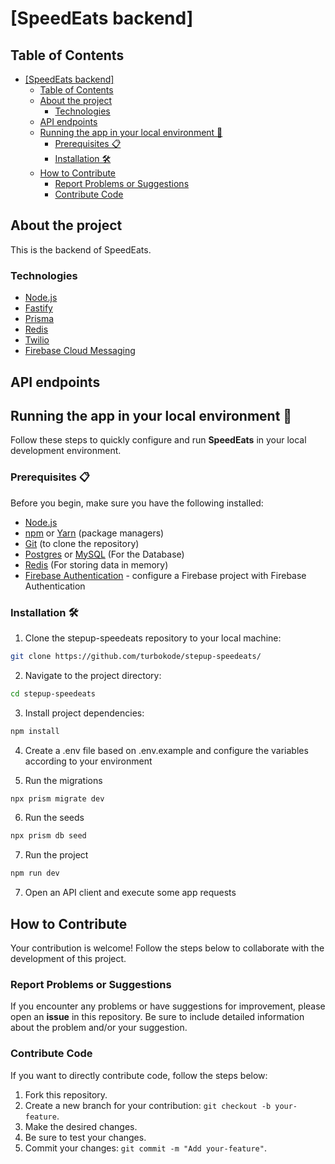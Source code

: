 # [SpeedEats backend]

## Table of Contents

- [\[SpeedEats backend\]](#speedeats-backend)
	- [Table of Contents](#table-of-contents)
	- [About the project](#about-the-project)
		- [Technologies](#technologies)
	- [API endpoints](#api-endpoints)
	- [Running the app in your local environment 🚀](#running-the-app-in-your-local-environment-)
		- [Prerequisites 📋](#prerequisites-)
		- [Installation 🛠️](#installation-️)
	- [How to Contribute](#how-to-contribute)
		- [Report Problems or Suggestions](#report-problems-or-suggestions)
		- [Contribute Code](#contribute-code)

## About the project

This is the backend of SpeedEats.

### Technologies

- [Node.js](https://nodejs.org/)
- [Fastify](https://fastify.dev/)
- [Prisma](https://www.prisma.io/)
- [Redis](https://redis.io/docs/connect/clients/nodejs/)
- [Twilio](https://www.twilio.com/en-us)
- [Firebase Cloud Messaging](https://firebase.google.com/docs/cloud-messaging)

## API endpoints


## Running the app in your local environment 🚀

Follow these steps to quickly configure and run **SpeedEats** in your local development environment.

### Prerequisites 📋

Before you begin, make sure you have the following installed:

- [Node.js](https://nodejs.org/en/)
- [npm](https://www.npmjs.com/) or [Yarn](https://yarnpkg.com/) (package managers)
- [Git](https://git-scm.com/) (to clone the repository)
- [Postgres](https://www.postgresql.org/) or [MySQL](https://www.mysql.com/) (For the Database)
- [Redis](https://redis.io/) (For storing data in memory)
- [Firebase Authentication](https://firebase.google.com/docs/) - configure a Firebase project with Firebase Authentication

### Installation 🛠️

1. Clone the stepup-speedeats repository to your local machine:

```bash
git clone https://github.com/turbokode/stepup-speedeats/
```

2. Navigate to the project directory:

```bash
cd stepup-speedeats
```

3. Install project dependencies:

```bash
npm install
```

4. Create a .env file based on .env.example and configure the variables according to your environment

5. Run the migrations

```bash
npx prism migrate dev
```

6. Run the seeds

```bash
npx prism db seed
```

7. Run the project

```bash
npm run dev
```

7. Open an API client and execute some app requests

## How to Contribute

Your contribution is welcome! Follow the steps below to collaborate with the development of this project.

### Report Problems or Suggestions

If you encounter any problems or have suggestions for improvement, please open an **issue** in this repository. Be sure to include detailed information about the problem and/or your suggestion.

### Contribute Code

If you want to directly contribute code, follow the steps below:

1. Fork this repository.
2. Create a new branch for your contribution: `git checkout -b your-feature`.
3. Make the desired changes.
4. Be sure to test your changes.
5. Commit your changes: `git commit -m "Add your-feature"`.
